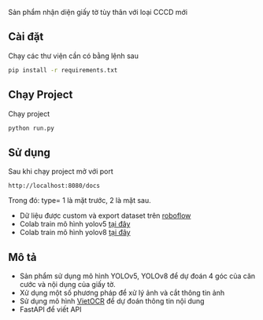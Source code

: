 
Sản phẩm nhận diện giấy tờ tùy thân với loại CCCD mới


## **Cài đặt**
Chạy các thư viện cần có bằng lệnh sau

``` bash
pip install -r requirements.txt
```
## **Chạy Project**
Chạy project

``` python
python run.py
```

## **Sử dụng**
Sau khi chạy project mở với port

``` path
http://localhost:8080/docs
```
Trong đó: type= 1 là mặt trước, 2 là mặt sau.

- Dữ liệu được custom và export dataset trên [roboflow](https://universe.roboflow.com/)
- Colab train mô hình yolov5 [tại đây](https://colab.research.google.com/github/roboflow-ai/yolov5-custom-training-tutorial/blob/main/yolov5-custom-training.ipynb#scrollTo=eaFNnxLJbq4J)
- Colab train mô hình yolov8 [tại đây](https://colab.research.google.com/github/roboflow-ai/notebooks/blob/main/notebooks/train-yolov8-object-detection-on-custom-dataset.ipynb)
## **Mô tả**
- Sản phẩm sử dụng mô hình YOLOv5, YOLOv8 để dự đoán 4 góc của căn cước và nội dụng của giấy tờ.
- Xử dụng một số phương pháp để xử lý ảnh và cắt thông tin ảnh
- Sử dụng mô hình [VietOCR](https://universe.roboflow.com/) để dự đoán thông tin nội dung
- FastAPI để viết API
